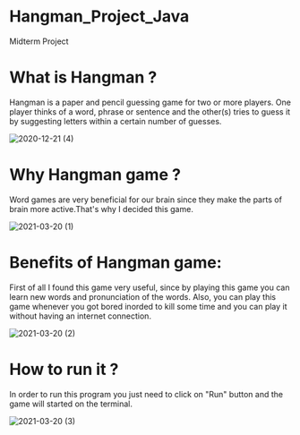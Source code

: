 # Hangman_Project_Java
Midterm Project

# What is Hangman ?
Hangman is a paper and pencil guessing game for two or more players. One player thinks of a word, phrase or sentence and the other(s) tries to guess it by suggesting letters within a certain number of guesses.

![2020-12-21 (4)](https://user-images.githubusercontent.com/73739781/102804141-8997db80-43e3-11eb-8ba2-113951876a93.png)

# Why Hangman game ?
Word games are very beneficial for our brain since they make the parts of brain more active.That's why I decided this game.

![2021-03-20 (1)](https://user-images.githubusercontent.com/73739781/111880432-d042a500-89d5-11eb-841b-069fd737249d.png)

# Benefits of Hangman game: 
First of all I found this game very useful, since by playing this game you can learn new words and pronunciation of the words. Also, you can play this game whenever you got bored inorded to kill some time and you can play it without having an internet connection.

![2021-03-20 (2)](https://user-images.githubusercontent.com/73739781/111880463-fe27e980-89d5-11eb-9396-6e9bda73cb94.png)

# How to run it ?
In order to run this program you just need to click on "Run" button and the game will started on the terminal.

![2021-03-20 (3)](https://user-images.githubusercontent.com/73739781/111880533-5101a100-89d6-11eb-997e-0d177fa909c5.png)
